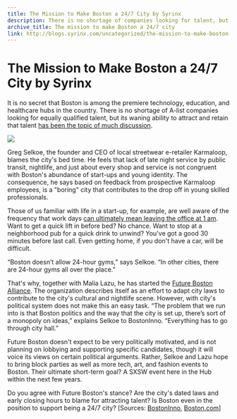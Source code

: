 ```yaml
---
title: The Mission to Make Boston a 24/7 City by Syrinx
description: There is no shortage of companies looking for talent, but Boston's ability to attract and retain that talent has been a topic of much discussion.
archive_title: The mission to make Boston a 24/7 city
link: http://blogs.syrinx.com/uncategorized/the-mission-to-make-boston-a-247-city/
---
```


# The Mission to Make Boston a 24/7 City by Syrinx

It is no secret that Boston is among the premiere technology, education, and healthcare hubs in the country. There is no shortage of A-list companies looking for equally qualified talent, but its waning ability to attract and retain that talent [has been the topic of much discussion](http://www.bizjournals.com/boston/news/2011/05/24/report-mass-seeing-severe-it-talent.html).

[![](http://img.youtube.com/vi/4_fprJ-p3go/0.jpg)](http://www.youtube.com/watch?v=4_fprJ-p3go "The mission to make Boston a 24/7 city")

Greg Selkoe, the founder and CEO of local streetwear e-retailer Karmaloop, blames the city's bed time. He feels that lack of late night service by public transit, nightlife, and just about every shop and service is not congruent with Boston's abundance of start-ups and young identity. The consequence, he says based on feedback from prospective Karmaloop employees, is a "boring" city that contributes to the drop off in young skilled professionals.

Those of us familiar with life in a start-up, for example, are well aware of the frequency that work days [can ultimately mean leaving the office at 1 am](http://bostinno.com/2012/05/15/can-karmaloops-ceo-make-boston-a-247-city/). Want to get a quick lift in before bed? No chance. Want to stop at a neighborhood pub for a quick drink to unwind? You've got a good 30 minutes before last call. Even getting home, if you don't have a car, will be difficult.

“Boston doesn’t allow 24-hour gyms,” says Selkoe. “In other cities, there are 24-hour gyms all over the place.”

That's why, together with Malia Lazu, he has started the [Future Boston Alliance](http://futureboston.com/). The organization describes itself as an effort to adapt city laws to contribute to the city's cultural and nightlife scene. However, with city's political system does not make this an easy task. “The problem that we run into is that Boston politics and the way that the city is set up, there’s sort of a monopoly on ideas,” explains Selkoe to BostonInno. “Everything has to go through city hall.”

Future Boston doesn't expect to be very politically motivated, and is not planning on lobbying and supporting specific candidates, though it will voice its views on certain political arguments. Rather, Selkoe and Lazu hope to bring block parties as well as more tech, art, and fashion events to Boston. Their ultimate short-term goal? A SXSW event here in the Hub within the next few years.

Do you agree with Future Boston's stance? Are the city's dated laws and early closing hours to blame for attracting talent? Is Boston even in the position to support being a 24/7 city? [Sources: [BostonInno](http://bostinno.com/2012/05/15/can-karmaloops-ceo-make-boston-a-247-city/), [Boston.com](http://articles.boston.com/2012-05-14/business/31689992_1_creative-economy-advocacy-group-small-businesses)]
